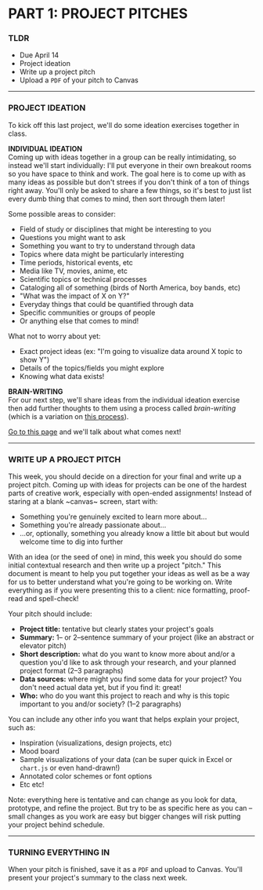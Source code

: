 # PART 1: PROJECT PITCHES  

### TLDR  
* Due April 14  
* Project ideation  
* Write up a project pitch  
* Upload a `PDF` of your pitch to Canvas  

***

### PROJECT IDEATION  
To kick off this last project, we'll do some ideation exercises together in class.

**INDIVIDUAL IDEATION**  
Coming up with ideas together in a group can be really intimidating, so instead we'll start individually: I'll put everyone in their own breakout rooms so you have space to think and work. The goal here is to come up with as many ideas as possible but don't strees if you don't think of a ton of things right away. You'll only be asked to share a few things, so it's best to just list every dumb thing that comes to mind, then sort through them later!

Some possible areas to consider:  
* Field of study or disciplines that might be interesting to you  
* Questions you might want to ask  
* Something you want to try to understand through data  
* Topics where data might be particularly interesting  
* Time periods, historical events, etc  
* Media like TV, movies, anime, etc  
* Scientific topics or technical processes  
* Cataloging all of something (birds of North America, boy bands, etc)  
* "What was the impact of X on Y?"  
* Everyday things that could be quantified through data  
* Specific communities or groups of people  
* Or anything else that comes to mind!  

What not to worry about yet:  
* Exact project ideas (ex: "I'm going to visualize data around X topic to show Y")  
* Details of the topics/fields you might explore  
* Knowing what data exists!  

**BRAIN-WRITING**  
For our next step, we'll share ideas from the individual ideation exercise then add further thoughts to them using a process called *brain-writing* (which is a variation on [this process](https://en.wikipedia.org/wiki/6-3-5_Brainwriting)).

[Go to this page](https://docs.google.com/spreadsheets/d/1BhFMav_MIDX_cNq62j22I2BsDK1VL6teymh-f4GOTCk/edit?usp=sharing) and we'll talk about what comes next!

***

### WRITE UP A PROJECT PITCH  
This week, you should decide on a direction for your final and write up a project pitch. Coming up with ideas for projects can be one of the hardest parts of creative work, especially with open-ended assignments! Instead of staring at a blank ~canvas~ screen, start with:

* Something you're genuinely excited to learn more about...  
* Something you're already passionate about...  
* ...or, optionally, something you already know a little bit about but would welcome time to dig into further  

With an idea (or the seed of one) in mind, this week you should do some initial contextual research and then write up a project "pitch." This document is meant to help you put together your ideas as well as be a way for us to better understand what you're going to be working on. Write everything as if you were presenting this to a client: nice formatting, proof-read and spell-check!

Your pitch should include:  
* **Project title:** tentative but clearly states your project's goals  
* **Summary:** 1– or 2–sentence summary of your project (like an abstract or elevator pitch)  
* **Short description:** what do you want to know more about and/or a question you'd like to ask through your research, and your planned project format (2–3 paragraphs)  
* **Data sources:** where might you find some data for your project? You don't need actual data yet, but if you find it: great!    
* **Who:** who do you want this project to reach and why is this topic important to you and/or society? (1–2 paragraphs)  

You can include any other info you want that helps explain your project, such as:  
* Inspiration (visualizations, design projects, etc)  
* Mood board
* Sample visualizations of your data (can be super quick in Excel or `chart.js` or even hand-drawn!)  
* Annotated color schemes or font options  
* Etc etc!  

Note: everything here is tentative and can change as you look for data, prototype, and refine the project. But try to be as specific here as you can – small changes as you work are easy but bigger changes will risk putting your project behind schedule.

***

### TURNING EVERYTHING IN  
When your pitch is finished, save it as a `PDF` and upload to Canvas. You'll present your project's summary to the class next week.

